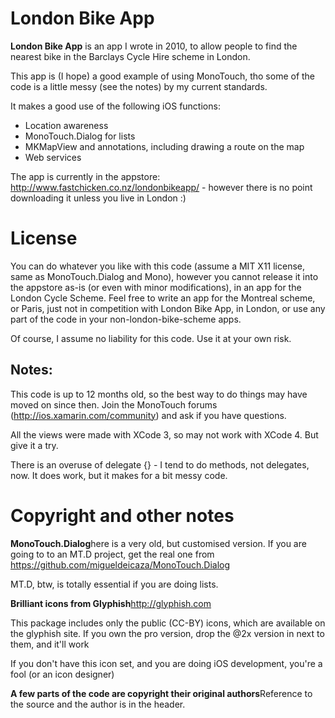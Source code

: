 London Bike App
===============

**London Bike App** is an app I wrote in 2010, to allow people to find the nearest bike in the Barclays Cycle Hire scheme in London.

This app is (I hope) a good example of using MonoTouch, tho some of the code is a little messy (see the notes) by my current standards.

It makes a good use of the following iOS functions:

* Location awareness
* MonoTouch.Dialog for lists
* MKMapView and annotations, including drawing a route on the map
* Web services

The app is currently in the appstore: http://www.fastchicken.co.nz/londonbikeapp/ - however there is no point downloading it unless you live in London :)

License
=======

You can do whatever you like with this code (assume a MIT X11 license, same as MonoTouch.Dialog and Mono), however you cannot release it into the appstore as-is (or even with minor modifications), 
in an app for the London Cycle Scheme. Feel free to write an app for the Montreal scheme, or Paris, just not in competition
with London Bike App, in London, or use any part of the code in your non-london-bike-scheme apps.

Of course, I assume no liability for this code. Use it at your own risk.

Notes:
------
This code is up to 12 months old, so the best way to do things may have moved on since then. Join the MonoTouch forums (http://ios.xamarin.com/community) and ask if you have questions.

All the views were made with XCode 3, so may not work with XCode 4. But give it a try.

There is an overuse of delegate {} - I tend to do methods, not delegates, now. It does work, but it makes for a bit messy code.

Copyright and other notes
===================

**MonoTouch.Dialog**here is a very old, but customised version. If you are going to to an MT.D project,
get the real one from https://github.com/migueldeicaza/MonoTouch.Dialog

MT.D, btw, is totally essential if you are doing lists.

**Brilliant icons from Glyphish**http://glyphish.com

This package includes only the public (CC-BY) icons, which are available on the glyphish site. If you own the pro version,
drop the @2x version in next to them, and it'll work

If you don't have this icon set, and you are doing iOS development, you're a fool (or an icon designer)

**A few parts of the code are copyright their original authors**Reference to the source and the author is in the header.
